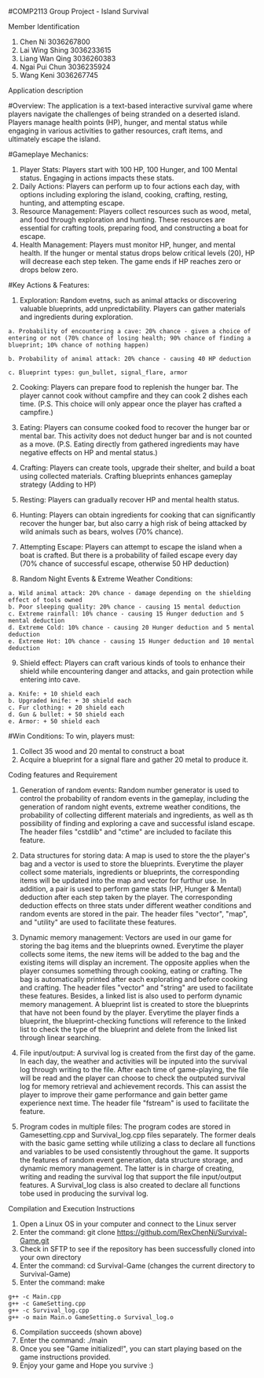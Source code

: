 #COMP2113 Group Project - Island Survival

Member Identification
  1. Chen Ni 3036267800
  2. Lai Wing Shing 3036233615
  3. Liang Wan Qing 3036260383
  4. Ngai Pui Chun 3036235924
  5. Wang Keni 3036267745

Application description

#Overview: The application is a text-based interactive survival game where players navigate the challenges of being stranded on a deserted island. Players manage health points (HP), hunger, and mental status while engaging in various activities to gather resources, craft items, and ultimately escape the island.

#Gameplaye Mechanics:
  1. Player Stats: Players start with 100 HP, 100 Hunger, and 100 Mental status. Engaging in actions impacts these stats.
  2. Daily Actions: Players can perform up to four actions each day, with options including exploring the island, cooking, crafting, resting, hunting, and attempting escape.
  3. Resource Management: Players collect resources such as wood, metal, and food through exploration and hunting. These resources are essential for crafting tools, preparing food, and constructing a boat for escape.
  4. Health Management: Players must monitor HP, hunger, and mental health. If the hunger or mental status drops below critical levels (20), HP will decrease each step teken. The game ends if HP reaches zero or drops below zero.

#Key Actions & Features:
  1. Exploration: Random evetns, such as animal attacks or discovering valuable blueprints, add unpredictability. Players can gather materials and ingredients during exploration.

    a. Probability of encountering a cave: 20% chance - given a choice of entering or not (70% chance of losing health; 90% chance of finding a blueprint; 10% chance of nothing happen)

    b. Probability of animal attack: 20% chance - causing 40 HP deduction

    c. Blueprint types: gun_bullet, signal_flare, armor

  2. Cooking: Players can prepare food to replenish the hunger bar. The player cannot cook without campfire and they can cook 2 dishes each time. (P.S. This choice will only appear once the player has crafted a campfire.)

  3. Eating:  Players can consume cooked food to recover the hunger bar or mental bar. This activity does not deduct hunger bar and is not counted as a move. (P.S. Eating directly from gathered ingredients may have negative effects on HP and mental status.)

  4. Crafting: Players can create tools, upgrade their shelter, and build a boat using collected materials. Crafting blueprints enhances gameplay strategy (Adding to HP)

  5. Resting: Players can gradually recover HP and mental health status.

  6. Hunting: Players can obtain ingredients for cooking that can significantly recover the hunger bar, but also carry a high risk of being attacked by wild animals such as bears, wolves (70% chance).

  7. Attempting Escape: Players can attempt to escape the island when a boat is crafted. But there is a probability of failed escape every day (70% chance of successful escape, otherwise 50 HP deduction)

  8. Random Night Events & Extreme Weather Conditions:

    a. Wild animal attack: 20% chance - damage depending on the shielding effect of tools owned
    b. Poor sleeping quality: 20% chance - causing 15 mental deduction
    c. Extreme rainfall: 10% chance - causing 15 Hunger deduction and 5 mental deduction
    d. Extreme Cold: 10% chance - causing 20 Hunger deduction and 5 mental deduction
    e. Extreme Hot: 10% chance - causing 15 Hunger deduction and 10 mental deduction

  9. Shield effect: Players can craft various kinds of tools to enhance their shield while encountering danger and attacks, and gain protection while entering into cave.

    a. Knife: + 10 shield each
    b. Upgraded knife: + 30 shield each
    c. Fur clothing: + 20 shield each
    d. Gun & bullet: + 50 shield each
    e. Armor: + 50 shield each

#Win Conditions:
  To win, players must:
  1. Collect 35 wood and 20 mental to construct a boat
  2. Acquire a blueprint for a signal flare and gather 20 metal to produce it.

Coding features and Requirement

  1. Generation of random events: Random number generator is used to control the probability of random events in the gameplay, including the generation of random night events, extreme weather conditions, the probability of collecting different materials and ingredients, as well as th possibility of finding and exploring a cave and successful island escape. The header files "cstdlib" and "ctime" are included to facilate this feature.
     
  2. Data structures for storing data: A map is used to store the the player's bag and a vector is used to store the blueprints. Everytime the player collect some materials, ingredients or blueprints, the corresponding items will be updated into the map and vector for furthur use. In addition, a pair is used to perform game stats (HP, Hunger & Mental) deduction after each step taken by the player. The corresponding deduction effects on three stats under different weather conditions and random events are stored in the pair. The header files "vector", "map", and "utility" are used to facilitate these features.
  
  3. Dynamic memory management: Vectors are used in our game for storing the bag items and the blueprints owned. Everytime the player collects some items, the new items will be added to the bag and the existing items will display an increment. The opposite applies when the player consumes something through cooking, eating or crafting. The bag is automatically printed after each explorating and before cooking and crafting. The header files "vector" and "string" are used to facilitate these features. Besides, a linked list is also used to perform dynamic memory management. A blueprint list is created to store the blueprints that have not been found by the player. Everytime the player finds a blueprint, the blueprint-checking functions will reference to the linked list to check the type of the blueprint and delete from the linked list through linear searching.

  4. File input/output: A survival log is created from the first day of the game. In each day, the weather and activities will be inputed into the survival log through writing to the file. After each time of game-playing, the file will be read and the player can choose to check the outputed survival log for memory retrieval and achievement records. This can assist the player to improve their game performance and gain better game experience next time. The header file "fstream" is used to facilitate the feature.

  5. Program codes in multiple files: The program codes are stored in Gamesetting.cpp and Survival_log.cpp files separately. The former deals with the basic game setting while utilizing a class to declare all functions and variables to be used consistently throughout the game. It supports the features of random event generation, data structure storage, and dynamic memory management. The latter is in charge of creating, writing and reading the survival log that support the file input/output features. A Survival_log class is also created to declare all functions tobe used in producing the survival log.

Compilation and Execution Instructions

  1. Open a Linux OS in your computer and connect to the Linux server
  2. Enter the command: git clone https://github.com/RexChenNi/Survival-Game.git
  3. Check in SFTP to see if the repository has been successfully cloned into your own directory
  4. Enter the command: cd Survival-Game (changes the current directory to Survival-Game)
  5. Enter the command: make

    g++ -c Main.cpp
    g++ -c GameSetting.cpp
    g++ -c Survival_log.cpp
    g++ -o main Main.o GameSetting.o Survival_log.o

  6. Compilation succeeds (shown above)
  7. Enter the command: ./main
  8. Once you see "Game initialized!", you can start playing based on the game instructions provided.
  9. Enjoy your game and Hope you survive :)
